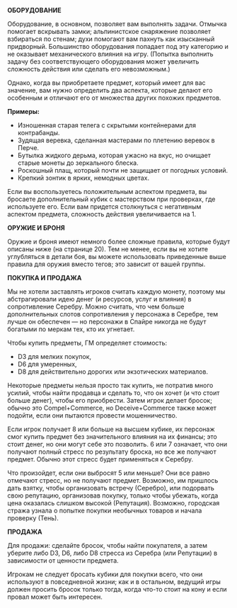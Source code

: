 **ОБОРУДОВАНИЕ**

Оборудование, в основном, позволяет вам выполнять задачи. Отмычка помогает вскрывать замки; альпинистское снаряжение позволяет взбираться по стенам; духи помогают вам пахнуть как изысканный придворный. Большинство оборудования попадает под эту категорию и не оказывает механического влияния на игру. (Попытка выполнить задачу без соответствующего оборудования может увеличить сложность действия или сделать его невозможным.)

Однако, когда вы приобретаете предмет, который имеет для вас значение, вам нужно определить два аспекта, которые делают его особенным и отличают его от множества других похожих предметов.

**Примеры:**
- Изношенная старая телега с скрытыми контейнерами для контрабанды.
- Зудящая веревка, сделанная мастерами по плетению веревок в Перче.
- Бутылка жидкого дерьма, которая ужасно на вкус, но очищает старые монеты до зеркального блеска.
- Роскошный плащ, который почти не защищает от погодных условий.
- Крепкий зонтик в ярких, немодных цветах.

Если вы воспользуетесь положительным аспектом предмета, вы бросаете дополнительный кубик с мастерством при проверках, где используете его. Если вам придется столкнуться с негативным аспектом предмета, сложность действия увеличивается на 1.

**ОРУЖИЕ И БРОНЯ**

Оружие и броня имеют немного более сложные правила, которые будут описаны ниже (на странице 20). Тем не менее, если вы не хотите углубляться в детали боя, вы можете использовать приведенные выше правила для оружия вместо тегов; это зависит от вашей группы.

**ПОКУПКА И ПРОДАЖА**

Мы не хотели заставлять игроков считать каждую монету, поэтому мы абстрагировали идею денег (и ресурсов, услуг и влияния) в сопротивление Серебру. Можно считать, что чем больше дополнительных слотов сопротивления у персонажа в Серебре, тем лучше он обеспечен — но персонажи в Спайре никогда не будут богатыми по меркам тех, кто их угнетает.

Чтобы купить предметы, ГМ определяет стоимость:
- D3 для мелких покупок,
- D6 для умеренных,
- D8 для действительно дорогих или экзотических материалов.

Некоторые предметы нельзя просто так купить, не потратив много усилий, чтобы найти продавца и сделать то, что он хочет (и что стоит больше денег), чтобы его приобрести. Затем игрок делает бросок; обычно это Compel+Commerce, но Deceive+Commerce также может подойти, если они пытаются провести мошенничество.

Если игрок получает 8 или больше на высшем кубике, их персонаж смог купить предмет без значительного влияния на их финансы; это стоит денег, но они могут себе это позволить. 6 или 7 означает, что они получают полный стресс по результату броска, но все же получают предмет. Обычно этот стресс будет применяться к Серебру. 

Что произойдет, если они выбросят 5 или меньше? Они все равно отмечают стресс, но не получают предмет. Возможно, им пришлось дать взятку, чтобы организовать встречу (Серебро), или подорвать свою репутацию, организовав покупку, только чтобы убежать, когда цена оказалась слишком высокой (Репутация). Возможно, городская стража узнала о попытке покупки необычных товаров и начала проверку (Тень).

**ПРОДАЖА**

Для продажи: сделайте бросок, чтобы найти покупателя, а затем уберите либо D3, D6, либо D8 стресса из Серебра (или Репутации) в зависимости от ценности предмета.

Игрокам не следует бросать кубики для покупки всего, что они используют в повседневной жизни; как и в остальном, ведущий игры должен просить бросок только тогда, когда что-то стоит на кону и если провал может быть интересен.